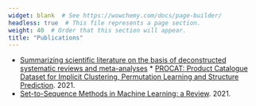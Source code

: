 ```yaml
---
widget: blank  # See https://wowchemy.com/docs/page-builder/
headless: true  # This file represents a page section.
weight: 40  # Order that this section will appear.
title: "Publications"
---
```


* [Summarizing scientific literature on the basis of deconstructed systematic reviews and meta-analyses](/publication/scinlp_summ)
* [PROCAT: Product Catalogue Dataset for Implicit Clustering, Permutation Learning and Structure Prediction](/publication/procat). 2021.
* [Set-to-Sequence Methods in Machine Learning: a Review](/publication/set2seq/). 2021.